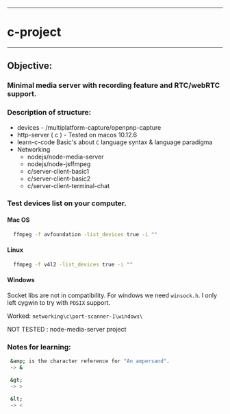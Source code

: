
------------------------------------------
# c-project
------------------------------------------

## Objective: ##
### Minimal media server with recording feature and RTC/webRTC support. ###


### Description of structure:

  - devices - /multiplatform-capture/openpnp-capture
  - http-server ( c ) - Tested on macos 10.12.6
  - learn-c-code Basic's about `C` language syntax & language paradigma
  - Networking
    - nodejs/node-media-server
    - nodejs/node-jsffmpeg
    - c/server-client-basic1
    - c/server-client-basic2
    - c/server-client-terminal-chat


### Test devices list on your computer. ###

#### Mac OS ####

```bash
  ffmpeg -f avfoundation -list_devices true -i ""
```

#### Linux ####

```bash
  ffmpeg -f v4l2 -list_devices true -i ""
```

#### Windows ####

 Socket libs are not in compatibility.
 For windows we need `winsock.h`.
 I only left cygwin to try with `POSIX` support.

  Worked:
  `networking\c\port-scanner-1\windows\`

 NOT TESTED : node-media-server project


 ### Notes for learning: ###

 ```bash
  &amp; is the character reference for "An ampersand".
  -> &

  &gt;
  -> >

  &lt;
  -> <

 ```
